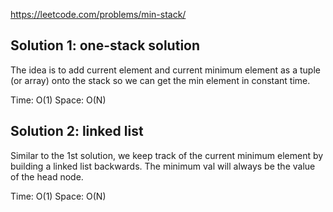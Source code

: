 https://leetcode.com/problems/min-stack/

## Solution 1: one-stack solution

The idea is to add current element and current minimum element as a tuple (or array) onto the stack so we can get the min element in constant time.

Time: O(1)
Space: O(N)

## Solution 2: linked list

Similar to the 1st solution, we keep track of the current minimum element by building a linked list backwards. The minimum val will always be the value of the head node.

Time: O(1)
Space: O(N)

